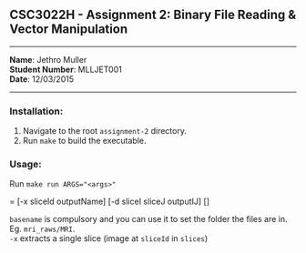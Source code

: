 CSC3022H - Assignment 2: Binary File Reading & Vector Manipulation
----
---

**Name**: Jethro Muller  
**Student Number**: MLLJET001  
**Date**: 12/03/2015  

---

### Installation:

1. Navigate to the root `assignment-2` directory.
2. Run `make` to build the executable.


### Usage:

Run `make run ARGS="<args>"`

<args> = <basename> [-x sliceId outputName] [-d sliceI sliceJ outputIJ] []

`basename` is compulsory and you can use it to set the folder the files are in. Eg. `mri_raws/MRI`.  
`-x` extracts a single slice (image at `sliceId` in `slices`)
